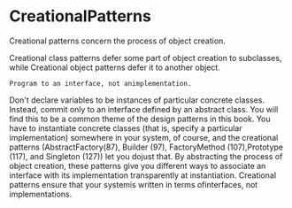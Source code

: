 # CreationalPatterns

Creational patterns concern the process of object creation.

Creational class patterns defer some part of object creation to subclasses, while Creational object patterns defer it to another object.

`Program to an interface, not animplementation.`

Don't declare variables to be instances of particular concrete classes. Instead, commit only to an interface defined by an abstract class. You will find this to be a common theme of the design patterns in this book. You have to instantiate concrete classes (that is, specify a particular implementation) somewhere in your system, of course, and the creational patterns (AbstractFactory(87),
Builder (97), FactoryMethod (107),Prototype (117), and Singleton (127)) let you dojust that. By abstracting the process of object creation, these patterns give you different ways to associate an interface with its implementation transparently at instantiation. Creational patterns ensure that your systemis written in terms ofinterfaces, not implementations.